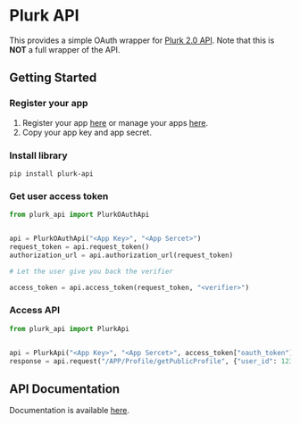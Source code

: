 # Plurk API

This provides a simple OAuth wrapper for [Plurk 2.0 API](https://www.plurk.com/API#/APP/Timeline/getUnreadPlurks). Note that this is **NOT** a full wrapper of the API.

## Getting Started
### Register your app
1. Register your app [here](https://www.plurk.com/PlurkApp/register) or manage your apps [here](https://www.plurk.com/PlurkApp/).
2. Copy your app key and app secret.

### Install library
```
pip install plurk-api
```

### Get user access token
```python
from plurk_api import PlurkOAuthApi


api = PlurkOAuthApi("<App Key>", "<App Sercet>")
request_token = api.request_token()
authorization_url = api.authorization_url(request_token)

# Let the user give you back the verifier

access_token = api.access_token(request_token, "<verifier>")
```

### Access API
```python
from plurk_api import PlurkApi


api = PlurkApi("<App Key>", "<App Sercet>", access_token["oauth_token"], access_token["oauth_token_secret"])
response = api.request("/APP/Profile/getPublicProfile", {"user_id": 12345})
```

## API Documentation
Documentation is available [here](https://www.plurk.com/API).